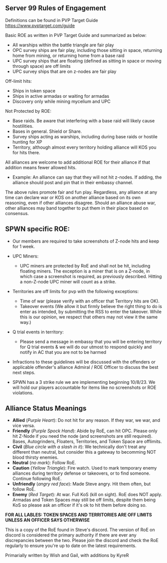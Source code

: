 ## Server 99 Rules of Engagement

Definitions can be found in PVP Target Guide https://www.pvptarget.com/guide 

Basic ROE as written in PVP Target Guide and summarized as below:
- All warships within the battle triangle are fair play
- OPC survey ships are fair play, including those sitting in space, returning home from mining, or returning home from a base raid
- UPC survey ships that are floating (defined as sitting in space or moving through space) are off limits
- UPC survey ships that are on z-nodes are fair play

Off-limit hits:
- Ships in token space
- Ships in active armadas or waiting for armadas
- Discovery only while mining mycelium and UPC

Not Protected by ROE:
- Base raids. Be aware that interfering with a base raid will likely cause hostilities. 
- Bases in general. Shield or Share.
- Survey ships acting as warships, including during base raids or hostile hunting for XP
- Territory, although almost every territory holding alliance will KOS you for hits there.

All alliances are welcome to add additional ROE for their alliance if that addition means fewer allowed hits.
- Example: An alliance can say that they will not hit z-nodes. If adding, the alliance should post and pin that in their embassy channel. 

The above rules promote fair and fun play. Regardless, any alliance at any time can declare war or KOS on another alliance based on its own reasoning, even if other alliances disagree. Should an alliance abuse war, other alliances may band together to put them in their place based on consensus.



## SPWN specific ROE:

- Our members are required to take screenshots of Z-node hits and keep for 1 week.

- UPC Miners:
    - UPC miners are protected by RoE and shall not be hit, including floating miners. The exception is a miner that is on a Z-node, in which case a screenshot is required, as previously described. Hitting a non-Z-node UPC miner will count as a strike.

- Territories are off limits for pvp with the following exceptions:
    - Time of war (please verify with an officer that Territory hits are OK).
    - Takeover events (We allow it but firmly believe the right thing to do is enter as intended, by submitting the RSS to enter the takeover. While this is our opinion, we respect that others may not view it the same way.)

- Q trial events in territory:
    - Please send a message in embassy that you will be entering territory for Q trial events & we will do our utmost to respond quickly and notify in AC that you are not to be harmed

- Infractions to these guidelines will be discussed with the offenders or applicable offender's alliance Admiral / ROE Officer to discuss the best next steps.

- SPWN has a 3 strike rule we are implementing beginning 10/8/23. We will hold our players accountable for items like no screenshots or ROE violations.


## Alliance Status Meanings

- **Allied** (*Purple Heart*): Do not hit for any reason. If they war, we war, and vice versa.
- **Friendly** (*Purple Spock Hand*): Abide by RoE, can hit OPC. Please only hit Z-Node if you need the node (and screenshots are still required). Bases, Autogrinders, Floaters, Territories, and Token Space are offlimits.
- **Civil** (*Blue circle with a slash in it*): We technically don't treat any different than neutral, but consider this a gateway to becomming NOT blood thirsty enemies.
- **Neutral** (*no mark*): Follow RoE.
- **Caution** (*Yellow Triangle*): Fire watch. Used to mark temporary enemy alliances during territory defense or takeovers, or to find someone. Continue following RoE.
- **Unfriendly** (*angry red face*): Made Steve angry. Hit them often, but follow RoE.
- **Enemy** (*Red Target*): At war. Full KoS (kill on sight). RoE does NOT apply. Armadas and Token Spaces may still be off limits, despite them being KoS so please ask an officer if it's ok to hit them before doing so.

**FOR ALL LABLES: TOKEN SPACES AND TERRITORIES ARE OFF LIMITS UNLESS AN OFFICER SAYS OTHERWISE**

This is a copy of the RoE found in Steve's discord. The version of RoE on discord is considered the primary authority if there are ever any discrepancies between the two. Please join the discord and check the RoE regularly to ensure you're up to date on the latest requirements.

Primarially written by Wish and Gail, with additions by KyreR
